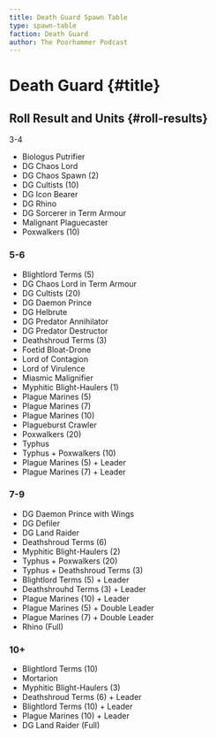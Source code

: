 ```yaml
---
title: Death Guard Spawn Table
type: spawn-table
faction: Death Guard
author: The Poorhammer Podcast
---
```


# Death Guard {#title}

## Roll Result and Units {#roll-results}

3-4
  - Biologus Putrifier
  - DG Chaos Lord
  - DG Chaos Spawn (2)
  - DG Cultists (10)
  - DG Icon Bearer
  - DG Rhino
  - DG Sorcerer in Term Armour
  - Malignant Plaguecaster
  - Poxwalkers (10)

### 5-6

  - Blightlord Terms (5)
  - DG Chaos Lord in Term Armour
  - DG Cultists (20)
  - DG Daemon Prince
  - DG Helbrute
  - DG Predator Annihilator
  - DG Predator Destructor
  - Deathshroud Terms (3)
  - Foetid Bloat-Drone
  - Lord of Contagion
  - Lord of Virulence
  - Miasmic Malignifier
  - Myphitic Blight-Haulers (1)
  - Plague Marines (5)
  - Plague Marines (7)
  - Plague Marines (10)
  - Plagueburst Crawler
  - Poxwalkers (20)
  - Typhus
  - Typhus + Poxwalkers (10)
  - Plague Marines (5) + Leader
  - Plague Marines (7) + Leader

### 7-9

  - DG Daemon Prince with Wings
  - DG Defiler
  - DG Land Raider
  - Deathshroud Terms (6)
  - Myphitic Blight-Haulers (2)
  - Typhus + Poxwalkers (20)
  - Typhus + Deathshroud Terms (3)
  - Blightlord Terms (5) + Leader
  - Deathshrouhd Terms (3) + Leader
  - Plague Marines (10) + Leader
  - Plague Marines (5) + Double Leader
  - Plague Marines (7) + Double Leader
  - Rhino (Full)

### 10+

  - Blightlord Terms (10)
  - Mortarion
  - Myphitic Blight-Haulers (3)
  - Deathshroud Terms (6) + Leader
  - Blightlord Terms (10) + Leader
  - Plague Marines (10) + Leader
  - DG Land Raider (Full)
